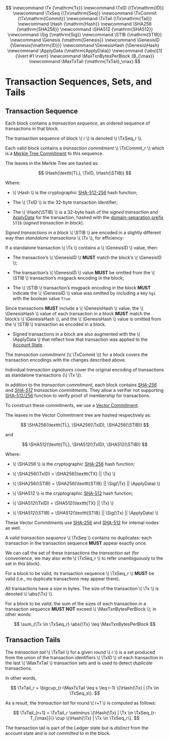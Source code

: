 $$
\newcommand \Tx {\mathrm{Tx}}
\newcommand \TxID {\Tx\mathrm{ID}}
\newcommand \TxSeq {\Tx\mathrm{Seq}}
\newcommand \TxCommit {\Tx\mathrm{Commit}}
\newcommand \TxTail {\Tx\mathrm{Tail}}
\newcommand \Hash {\mathrm{Hash}}
\newcommand \SHA256 {\mathrm{SHA256}}
\newcommand \SHA512 {\mathrm{SHA512}}
\newcommand \Sig {\mathrm{Sig}}
\newcommand \STIB {\mathrm{STIB}}
\newcommand \Genesis {\mathrm{Genesis}}
\newcommand \GenesisID {\Genesis{\mathrm{ID}}}
\newcommand \GenesisHash {\Genesis\Hash}
\newcommand \ApplyData {\mathrm{ApplyData}}
\newcommand {\abs}[1] {\lvert #1 \rvert}
\newcommand \MaxTxnBytesPerBlock {B_{\max}}
\newcommand \MaxTxTail {\mathrm{TxTail}_\max}
$$

# Transaction Sequences, Sets, and Tails

## Transaction Sequence

Each block contains a _transaction sequence_, an ordered sequence of transactions
in that block.

The transaction sequence of block \\( r \\) is denoted \\( \TxSeq_r \\).

Each valid block contains a _transaction commitment_ \\( \TxCommit_r \\) which is
a [Merkle Tree Commitment](../crypto/crypto-merkle-tree.md) to this sequence.

The leaves in the Merkle Tree are hashed as:

$$
\Hash(\texttt{TL}, \TxID, \Hash(\STIB))
$$

Where:

- \\( \Hash \\) is the cryptographic [SHA-512-256](../crypto/crypto-sha512-256.md)
hash function;

- The \\( \TxID \\) is the 32-byte transaction identifier;

- The \\( \Hash(\STIB) \\) is a 32-byte hash of the _signed transaction_ and [ApplyData]()
for the transaction, hashed with the [domain-separation prefix](../crypto/crypto-domain-separators.md)
`STIB` (_signed transaction in block_).

_Signed transactions in a block_ \\( \STIB \\) are encoded in a slightly different
way than _standalone transactions_ \\( \Tx \\), for efficiency:

If a standalone transaction \\( \Tx \\) contains a \\( \GenesisID \\) value, then:

- The transaction’s \\( \GenesisID \\) **MUST** match the block’s \\( \GenesisID \\);

- The transaction’s \\( \GenesisID \\) value **MUST** be omitted from the \\( \STIB \\)
transaction’s msgpack encoding in the block;

- The \\( \STIB \\) transaction’s msgpack encoding in the block **MUST** indicate
the \\( \GenesisID \\) value was omitted by including a key `hgi` with the boolean
value `True`.

Since transactions **MUST** include a \\( \GenesisHash \\) value, the \\( \GenesisHash \\)
value of each transaction in a block **MUST** match the block’s \\( \GenesisHash \\),
and the \\( \GenesisHash \\) value is omitted from the \\( \STIB \\) transaction
as encoded in a block.

- Signed transactions in a block are also augmented with the \\( \ApplyData \\)
that reflect how that transaction was applied to the [Account State](./ledger-account-state.md).

The _transaction commitment_ (\\( \TxCommit \\)) for a block covers the transaction encodings
with the changes described above.

Individual _transaction signatures_ cover the original encoding of transactions as
standalone transactions (\\( \Tx \\)).

In addition to the _transaction commitment_, each block contains _[SHA-256](../crypto/crypto-sha256.md)
and [SHA-512](../crypto/crypto-sha512.md) transaction commitments_. They allow a
verifier not supporting [SHA-512/256](../crypto/crypto-sha512-256.md) function to
verify proof of membership for transactions.

To construct these commitments, we use a [Vector Commitment](../crypto/crypto-vector-commitment.md).

The leaves in the Vector Commitment tree are hashed respectively as:

$$
\SHA256(\texttt{TL}, \SHA256(\TxID), \SHA256(\STIB))
$$

and

$$
\SHA512(\texttt{TL}, \SHA512(\TxID), \SHA512(\STIB))
$$

Where:

- \\( \SHA256 \\) is the cryptographic [SHA-256](../crypto/crypto-sha256.md) hash
function;

- \\( \SHA256(\TxID) = \SHA256(\texttt{TX} || \Tx) \\)

- \\( \SHA256(\STIB) = \SHA256(\texttt{STIB} || \Sig(\Tx) || \ApplyData) \\)

- \\( \SHA512 \\) is the cryptographic [SHA-512](../crypto/crypto-sha512.md) hash
function;

- \\( \SHA512(\TxID) = \SHA512(\texttt{TX} || \Tx) \\)

- \\( \SHA512(\STIB) = \SHA512(\texttt{STIB} || \Sig(\Tx) || \ApplyData) \\)

These Vector Commitments use [SHA-256](../crypto/crypto-sha256.md) and [SHA-512](../crypto/crypto-sha512.md)
for internal nodes as well.

A _valid transaction sequence_ \\( \TxSeq \\) contains no duplicates: each transaction
in the transaction sequence **MUST** appear exactly once.

We can call the set of these transactions the _transaction set_ (for convenience,
we may also write \\( \TxSeq_r \\) to refer unambiguously to the set in this block).

For a block to be valid, its transaction sequence \\( \TxSeq_r \\) **MUST** be valid
(i.e., no duplicate transactions may appear there).

All transactions have a _size_ in bytes. The size of the transaction \\( \Tx \\)
is denoted \\( \abs{\Tx} \\).

For a block to be _valid_, the sum of the sizes of each transaction in a transaction
sequence **MUST NOT** exceed \\( \MaxTxnBytesPerBlock \\); in other words:

$$
\sum_{\Tx \in \TxSeq_r} \abs{\Tx} \leq \MaxTxnBytesPerBlock
$$

## Transaction Tails

The _transaction tail_ \\( \TxTail \\) for a given round \\( r \\) is a set produced
from the union of the transaction identifiers \\( \TxID \\) of each transaction in
the last \\( \MaxTxTail \\) transaction sets and is used to detect _duplicate_ transactions.

In other words,

$$
\TxTail_r = \bigcup_{r-\MaxTxTail \leq s \leq r-1} \{\Hash(\Tx) | \Tx \in \TxSeq_s\}.
$$

As a result, the _transaction tail_ for round \\( r+1 \\) is computed as follows:

$$
\TxTail_{r+1} = \TxTail_r \setminus \{\Hash(\Tx) | \Tx \in \TxSeq_{r-T_{\max}}\} \cup \{\Hash(\Tx) | \Tx \in \TxSeq_r\}.
$$

The transaction tail is part of the Ledger state but is _distinct_ from the account
state and is _not committed_ to in the block.
